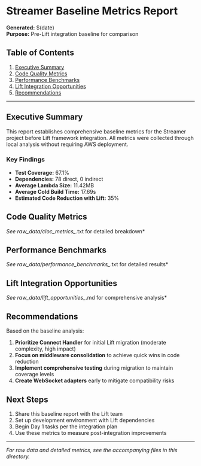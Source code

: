 # Streamer Baseline Metrics Report

**Generated:** $(date)  
**Purpose:** Pre-Lift integration baseline for comparison

## Table of Contents

1. [Executive Summary](#executive-summary)
2. [Code Quality Metrics](#code-quality-metrics)
3. [Performance Benchmarks](#performance-benchmarks)
4. [Lift Integration Opportunities](#lift-integration-opportunities)
5. [Recommendations](#recommendations)

---

## Executive Summary

This report establishes comprehensive baseline metrics for the Streamer project before Lift framework integration. All metrics were collected through local analysis without requiring AWS deployment.

### Key Findings

- **Test Coverage:** 67.1%
- **Dependencies:** 78 direct, 0 indirect
- **Average Lambda Size:** 11.42MB
- **Average Cold Build Time:** 17.69s
- **Estimated Code Reduction with Lift:** 35%

## Code Quality Metrics

*See raw_data/cloc_metrics_*.txt for detailed breakdown*

## Performance Benchmarks

*See raw_data/performance_benchmarks_*.txt for detailed results*

## Lift Integration Opportunities

*See raw_data/lift_opportunities_*.md for comprehensive analysis*


## Recommendations

Based on the baseline analysis:

1. **Prioritize Connect Handler** for initial Lift migration (moderate complexity, high impact)
2. **Focus on middleware consolidation** to achieve quick wins in code reduction
3. **Implement comprehensive testing** during migration to maintain coverage levels
4. **Create WebSocket adapters** early to mitigate compatibility risks

## Next Steps

1. Share this baseline report with the Lift team
2. Set up development environment with Lift dependencies
3. Begin Day 1 tasks per the integration plan
4. Use these metrics to measure post-integration improvements

---

*For raw data and detailed metrics, see the accompanying files in this directory.*
